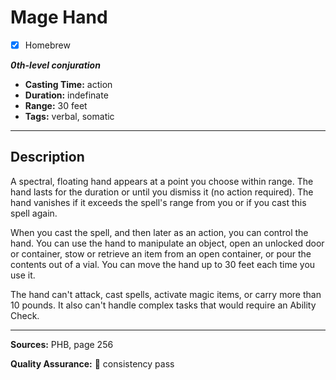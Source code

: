 # Mage Hand
- [x] Homebrew

***0th-level conjuration***
- **Casting Time:** action
- **Duration:** indefinate
- **Range:** 30 feet
- **Tags:** verbal, somatic

---

## Description
A spectral, floating hand appears at a point you choose within range.
The hand lasts for the duration or until you dismiss it (no action required).
The hand vanishes if it exceeds the spell's range from you or if you cast this spell again.

When you cast the spell, and then later as an action, you can control the hand.
You can use the hand to manipulate an object, open an unlocked door or container, stow or retrieve an item from an open container, or pour the contents out of a vial.
You can move the hand up to 30 feet each time you use it.

The hand can't attack, cast spells, activate magic items, or carry more than 10 pounds.
It also can't handle complex tasks that would require an Ability Check.

---

**Sources:** PHB, page 256

**Quality Assurance:** :star2: consistency pass

